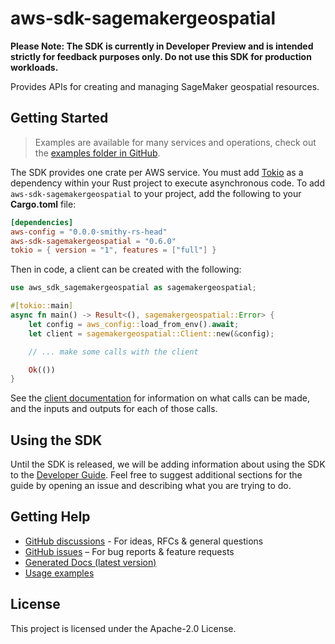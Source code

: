 # aws-sdk-sagemakergeospatial

**Please Note: The SDK is currently in Developer Preview and is intended strictly for
feedback purposes only. Do not use this SDK for production workloads.**

Provides APIs for creating and managing SageMaker geospatial resources.

## Getting Started

> Examples are available for many services and operations, check out the
> [examples folder in GitHub](https://github.com/awslabs/aws-sdk-rust/tree/main/examples).

The SDK provides one crate per AWS service. You must add [Tokio](https://crates.io/crates/tokio)
as a dependency within your Rust project to execute asynchronous code. To add `aws-sdk-sagemakergeospatial` to
your project, add the following to your **Cargo.toml** file:

```toml
[dependencies]
aws-config = "0.0.0-smithy-rs-head"
aws-sdk-sagemakergeospatial = "0.6.0"
tokio = { version = "1", features = ["full"] }
```

Then in code, a client can be created with the following:

```rust
use aws_sdk_sagemakergeospatial as sagemakergeospatial;

#[tokio::main]
async fn main() -> Result<(), sagemakergeospatial::Error> {
    let config = aws_config::load_from_env().await;
    let client = sagemakergeospatial::Client::new(&config);

    // ... make some calls with the client

    Ok(())
}
```

See the [client documentation](https://docs.rs/aws-sdk-sagemakergeospatial/latest/aws_sdk_sagemakergeospatial/client/struct.Client.html)
for information on what calls can be made, and the inputs and outputs for each of those calls.

## Using the SDK

Until the SDK is released, we will be adding information about using the SDK to the
[Developer Guide](https://docs.aws.amazon.com/sdk-for-rust/latest/dg/welcome.html). Feel free to suggest
additional sections for the guide by opening an issue and describing what you are trying to do.

## Getting Help

* [GitHub discussions](https://github.com/awslabs/aws-sdk-rust/discussions) - For ideas, RFCs & general questions
* [GitHub issues](https://github.com/awslabs/aws-sdk-rust/issues/new/choose) – For bug reports & feature requests
* [Generated Docs (latest version)](https://awslabs.github.io/aws-sdk-rust/)
* [Usage examples](https://github.com/awslabs/aws-sdk-rust/tree/main/examples)

## License

This project is licensed under the Apache-2.0 License.

